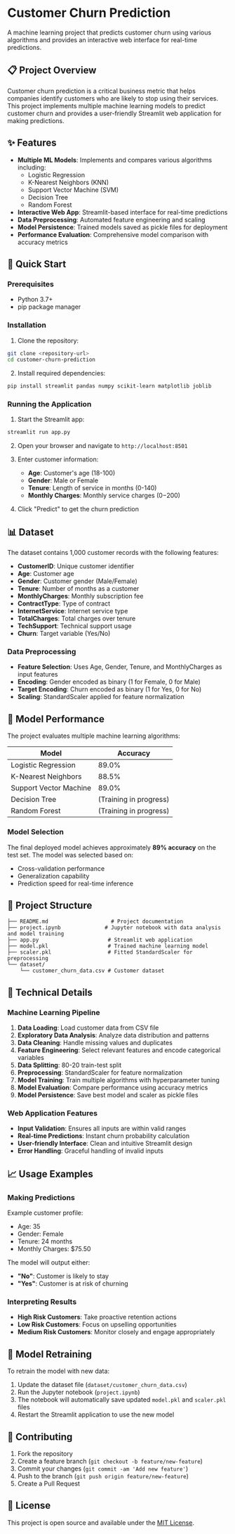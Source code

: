# Customer Churn Prediction

A machine learning project that predicts customer churn using various algorithms and provides an interactive web interface for real-time predictions.

## 📋 Project Overview

Customer churn prediction is a critical business metric that helps companies identify customers who are likely to stop using their services. This project implements multiple machine learning models to predict customer churn and provides a user-friendly Streamlit web application for making predictions.

## ✨ Features

- **Multiple ML Models**: Implements and compares various algorithms including:
  - Logistic Regression
  - K-Nearest Neighbors (KNN)
  - Support Vector Machine (SVM)
  - Decision Tree
  - Random Forest
- **Interactive Web App**: Streamlit-based interface for real-time predictions
- **Data Preprocessing**: Automated feature engineering and scaling
- **Model Persistence**: Trained models saved as pickle files for deployment
- **Performance Evaluation**: Comprehensive model comparison with accuracy metrics

## 🚀 Quick Start

### Prerequisites

- Python 3.7+
- pip package manager

### Installation

1. Clone the repository:
```bash
git clone <repository-url>
cd customer-churn-prediction
```

2. Install required dependencies:
```bash
pip install streamlit pandas numpy scikit-learn matplotlib joblib
```

### Running the Application

1. Start the Streamlit app:
```bash
streamlit run app.py
```

2. Open your browser and navigate to `http://localhost:8501`

3. Enter customer information:
   - **Age**: Customer's age (18-100)
   - **Gender**: Male or Female
   - **Tenure**: Length of service in months (0-140)
   - **Monthly Charges**: Monthly service charges ($0-$200)

4. Click "Predict" to get the churn prediction

## 📊 Dataset

The dataset contains 1,000 customer records with the following features:

- **CustomerID**: Unique customer identifier
- **Age**: Customer age
- **Gender**: Customer gender (Male/Female)
- **Tenure**: Number of months as a customer
- **MonthlyCharges**: Monthly subscription fee
- **ContractType**: Type of contract
- **InternetService**: Internet service type
- **TotalCharges**: Total charges over tenure
- **TechSupport**: Technical support usage
- **Churn**: Target variable (Yes/No)

### Data Preprocessing

- **Feature Selection**: Uses Age, Gender, Tenure, and MonthlyCharges as input features
- **Encoding**: Gender encoded as binary (1 for Female, 0 for Male)
- **Target Encoding**: Churn encoded as binary (1 for Yes, 0 for No)
- **Scaling**: StandardScaler applied for feature normalization

## 🤖 Model Performance

The project evaluates multiple machine learning algorithms:

| Model | Accuracy |
|-------|----------|
| Logistic Regression | 89.0% |
| K-Nearest Neighbors | 88.5% |
| Support Vector Machine | 89.0% |
| Decision Tree | (Training in progress) |
| Random Forest | (Training in progress) |

### Model Selection

The final deployed model achieves approximately **89% accuracy** on the test set. The model was selected based on:
- Cross-validation performance
- Generalization capability
- Prediction speed for real-time inference

## 📁 Project Structure

```
├── README.md                    # Project documentation
├── project.ipynb              # Jupyter notebook with data analysis and model training
├── app.py                      # Streamlit web application
├── model.pkl                   # Trained machine learning model
├── scaler.pkl                  # Fitted StandardScaler for preprocessing
└── dataset/
    └── customer_churn_data.csv # Customer dataset
```

## 🔧 Technical Details

### Machine Learning Pipeline

1. **Data Loading**: Load customer data from CSV file
2. **Exploratory Data Analysis**: Analyze data distribution and patterns
3. **Data Cleaning**: Handle missing values and duplicates
4. **Feature Engineering**: Select relevant features and encode categorical variables
5. **Data Splitting**: 80-20 train-test split
6. **Preprocessing**: StandardScaler for feature normalization
7. **Model Training**: Train multiple algorithms with hyperparameter tuning
8. **Model Evaluation**: Compare performance using accuracy metrics
9. **Model Persistence**: Save best model and scaler as pickle files

### Web Application Features

- **Input Validation**: Ensures all inputs are within valid ranges
- **Real-time Predictions**: Instant churn probability calculation
- **User-friendly Interface**: Clean and intuitive Streamlit design
- **Error Handling**: Graceful handling of invalid inputs

## 📈 Usage Examples

### Making Predictions

Example customer profile:
- Age: 35
- Gender: Female
- Tenure: 24 months
- Monthly Charges: $75.50

The model will output either:
- **"No"**: Customer is likely to stay
- **"Yes"**: Customer is at risk of churning

### Interpreting Results

- **High Risk Customers**: Take proactive retention actions
- **Low Risk Customers**: Focus on upselling opportunities
- **Medium Risk Customers**: Monitor closely and engage appropriately

## 🔄 Model Retraining

To retrain the model with new data:

1. Update the dataset file (`dataset/customer_churn_data.csv`)
2. Run the Jupyter notebook (`project.ipynb`)
3. The notebook will automatically save updated `model.pkl` and `scaler.pkl` files
4. Restart the Streamlit application to use the new model

## 🤝 Contributing

1. Fork the repository
2. Create a feature branch (`git checkout -b feature/new-feature`)
3. Commit your changes (`git commit -am 'Add new feature'`)
4. Push to the branch (`git push origin feature/new-feature`)
5. Create a Pull Request

## 📝 License

This project is open source and available under the [MIT License](LICENSE).
